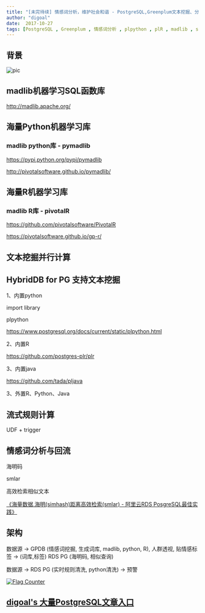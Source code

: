 ```yaml
---
title: "[未完待续] 情感词分析，维护社会和谐 - PostgreSQL,Greenplum文本挖掘、分析实践"
author: "digoal"
date:  2017-10-27
tags: [PostgreSQL , Greenplum , 情感词分析 , plpython , plR , madlib , smlar , 特征向量 , 社会和谐 , 阿里云HybridDB for PostgreSQL , import package]
---
```

## 背景     

![pic](20171027_04_pic_001.png)




## madlib机器学习SQL函数库
http://madlib.apache.org/



## 海量Python机器学习库


### madlib python库 - pymadlib

https://pypi.python.org/pypi/pymadlib

http://pivotalsoftware.github.io/pymadlib/



## 海量R机器学习库

### madlib R库 - pivotalR

https://github.com/pivotalsoftware/PivotalR

https://pivotalsoftware.github.io/gp-r/



## 文本挖掘并行计算

## HybridDB for PG 支持文本挖掘

1、内置python

import library

plpython


https://www.postgresql.org/docs/current/static/plpython.html


2、内置R

https://github.com/postgres-plr/plr

3、内置java


https://github.com/tada/pljava


3、外置R、Python、Java




## 流式规则计算

UDF +  trigger




## 情感词分析与回流

海明码

smlar 


高效检索相似文本

[《海量数据,海明(simhash)距离高效检索(smlar) - 阿里云RDS PosgreSQL最佳实践》](../201708/20170804_01.md)  




## 架构

数据源 -> GPDB (情感词挖掘, 生成词库, madlib, python, R), 人群透视, 贴情感标签 -> (词库,标签) RDS PG (海明码, 相似查询)     

数据源 -> RDS PG (实时规则清洗, python清洗) -> 预警    


  
<a rel="nofollow" href="http://info.flagcounter.com/h9V1"  ><img src="http://s03.flagcounter.com/count/h9V1/bg_FFFFFF/txt_000000/border_CCCCCC/columns_2/maxflags_12/viewers_0/labels_0/pageviews_0/flags_0/"  alt="Flag Counter"  border="0"  ></a>  
  
  
  
  
  
  
## [digoal's 大量PostgreSQL文章入口](https://github.com/digoal/blog/blob/master/README.md "22709685feb7cab07d30f30387f0a9ae")
  
